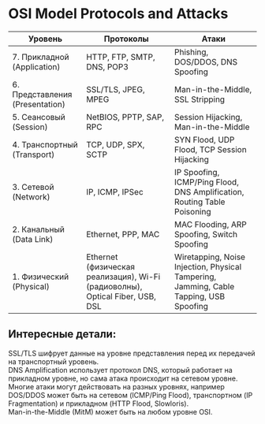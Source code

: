# OSI Model Protocols and Attacks

| Уровень | Протоколы | Атаки |
|---------|-----------|-------|
| 7. Прикладной (Application) | HTTP, FTP, SMTP, DNS, POP3 | Phishing, DOS/DDOS, DNS Spoofing |
| 6. Представления (Presentation) | SSL/TLS, JPEG, MPEG | Man-in-the-Middle, SSL Stripping |
| 5. Сеансовый (Session) | NetBIOS, PPTP, SAP, RPC | Session Hijacking, Man-in-the-Middle |
| 4. Транспортный (Transport) | TCP, UDP, SPX, SCTP | SYN Flood, UDP Flood, TCP Session Hijacking |
| 3. Сетевой (Network) | IP, ICMP, IPSec | IP Spoofing, ICMP/Ping Flood, DNS Amplification, Routing Table Poisoning |
| 2. Канальный (Data Link) | Ethernet, PPP, MAC | MAC Flooding, ARP Spoofing, Switch Spoofing |
| 1. Физический (Physical) | Ethernet (физическая реализация), Wi-Fi (радиоволны), Optical Fiber, USB, DSL | Wiretapping, Noise Injection, Physical Tampering, Jamming, Cable Tapping, USB Spoofing |

## Интересные детали:  
SSL/TLS шифрует данные на уровне представления перед их передачей на транспортный уровень.  
DNS Amplification использует протокол DNS, который работает на прикладном уровне, но сама атака происходит на сетевом уровне.  
Многие атаки могут действовать на разных уровнях, например DOS/DDOS может быть на сетевом (ICMP/Ping Flood), транспортном (IP Fragmentation) и прикладном (HTTP Flood, Slowloris).  
Man-in-the-Middle (MitM) может быть на любом уровне OSI.  
